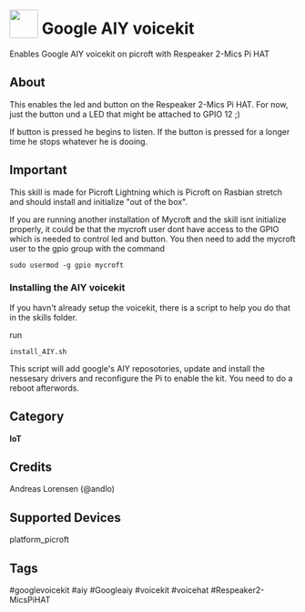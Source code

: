 # <img src='AIY_logo_blue.png' card_color='#022B4F' width='50' height='50' style='vertical-align:bottom'/> Google AIY voicekit
Enables Google AIY voicekit on picroft with Respeaker 2-Mics Pi HAT

## About
This enables the led and button on the Respeaker 2-Mics Pi HAT. For now, just the button und a LED that might be attached to GPIO 12 ;)

If button is pressed he begins to listen. If the button is pressed for a longer time he stops whatever he is dooing.

## Important
This skill is made for Picroft Lightning which is Picroft on Rasbian stretch and should install and initialize "out of the box".

If you are running another installation of Mycroft and the skill isnt initialize properly, it could be that the mycroft user dont have access to the GPIO which is needed to control led and button.
You then need to add the mycroft user to the gpio group with the command
```
sudo usermod -g gpio mycroft
```
### Installing the AIY voicekit
If you havn't already setup the voicekit, there is a script to help you do that in the skills folder.

run
```
install_AIY.sh
```
This script will add google's AIY reposotories, update and install the nessesary drivers and reconfigure the Pi to enable the kit.
You need to do a reboot afterwords.

## Category
**IoT**

## Credits
Andreas Lorensen (@andlo)

## Supported Devices
platform_picroft

## Tags
#googlevoicekit
#aiy
#Googleaiy
#voicekit
#voicehat
#Respeaker2-MicsPiHAT

